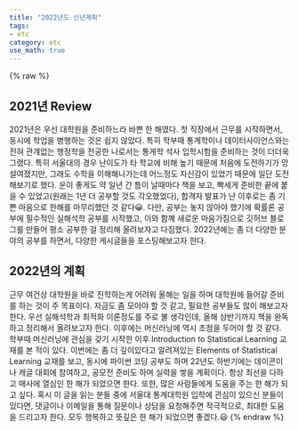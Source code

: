 ```yaml
---
title: "2022년도 신년계획"
tags:
- etc
category: etc
use_math: true
---
```

{% raw %}
## 2021년 Review
2021년은 우선 대학원을 준비하느라 바쁜 한 해였다. 첫 직장에서 근무를 시작하면서, 동시에 학업을 병행하는 것은 쉽지 않았다. 특히 학부때 통계학이나 데이터사이언스와는 전혀 관걔없는 행정학을 전공한 나로서는 통게학 석사 입학시험을 준비하는 것이 더더욱 그랬다. 특히 서울대의 경우 난이도가 타 학교에 비해 높기 때문에 처음에 도전하기가 망설여졌지만, 그래도 수학을 이해해나가는데 어느정도 자신감이 있었기 때문에 일단 도전해보기로 했다. 운이 좋게도 약 일년 간 틈이 날때마다 책을 보고, 빡세게 준비한 끝에 붙을 수 있었고(원래는 1년 더 공부할 것도 각오했었다), 합격자 발표가 난 이후로는 좀 기쁜 마음으로 한해를 마무리했던 것 같다😀. 다만, 공부는 놓지 않아야 했기에 확률론 공부에 필수적인 실해석학 공부를 시작했고, 이와 함꼐 새로운 마음가짐으로 깃허브 블로그를 만들어 평소 공부한 걸 정리해 올려보자고 다짐했다. 2022년에는 좀 더 다양한 분야의 공부를 하면서, 다양한 게시글들을 포스팅해보고자 한다.

## 2022년의 계획
근무 여건상 대학원을 바로 진학하는게 어려워 올해는 일을 하며 대학원에 들어갈 준비를 하는 것이 주 목표이다. 자금도 좀 모아야 할 것 같고, 필요한 공부들도 많이 해보고자 한다. 우선 실해석학과 최적화 이론정도를 주로 볼 생각인데, 올해 상반기까지 책을 완독하고 정리해서 올려보고자 한다. 이후에는 머신러닝에 역시 초점을 두어야 할 것 같다. 학부때 머신러닝에 관심을 갖기 시작한 이후 Introduction to Statistical Learning 교재를 본 적이 있다. 이번에는 좀 더 깊이있다고 알려져있는 Elements of Statistical Learning 교재를 보고, 동시에 파이썬 코딩 공부도 하며 22년도 하반기에는 데이콘이나 캐글 대회에 참여하고, 공모전 준비도 하며 실력을 쌓을 계획이다. 항상 최선을 다하고 매사에 열심인 한 해가 되었으면 한다. 또한, 많은 사람들에게 도움을 주는 한 해가 되고 싶다. 혹시 이 글을 읽는 분들 중에 서울대 통계대학원 입학에 관심이 있으신 분들이 있다면, 댓글이나 이메일을 통해 질문이나 상담을 요청해주면 적극적으로, 최대한 도움을 드리고자 한다. 모두 행복하고 뜻깊은 한 해가 되었으면 좋겠다.😃
{% endraw %}